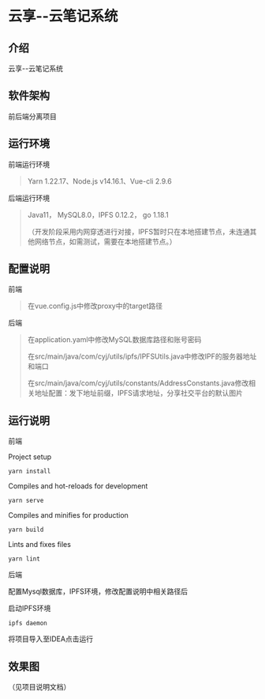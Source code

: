 #  云享--云笔记系统

## 介绍
 云享--云笔记系统

## 软件架构
前后端分离项目


## 运行环境

前端运行环境

> Yarn 1.22.17、Node.js v14.16.1、Vue-cli 2.9.6

后端运行环境

> Java11， MySQL8.0，IPFS 0.12.2， go 1.18.1
>
> （开发阶段采用内网穿透进行对接，IPFS暂时只在本地搭建节点，未连通其他网络节点，如需测试，需要在本地搭建节点。）

## 配置说明

前端

> 在vue.config.js中修改proxy中的target路径

后端

> 在application.yaml中修改MySQL数据库路径和账号密码
>
> 在src/main/java/com/cyj/utils/ipfs/IPFSUtils.java中修改IPF的服务器地址和端口
>
> 在src/main/java/com/cyj/utils/constants/AddressConstants.java修改相关地址配置：发下地址前缀，IPFS请求地址，分享社交平台的默认图片

## 运行说明

前端

Project setup

```
yarn install
```

Compiles and hot-reloads for development

```
yarn serve
```

Compiles and minifies for production

```
yarn build
```

Lints and fixes files	

```
yarn lint
```

后端

配置Mysql数据库，IPFS环境，修改配置说明中相关路径后

启动IPFS环境

```
ipfs daemon
```

将项目导入至IDEA点击运行

## 效果图

（见项目说明文档）


